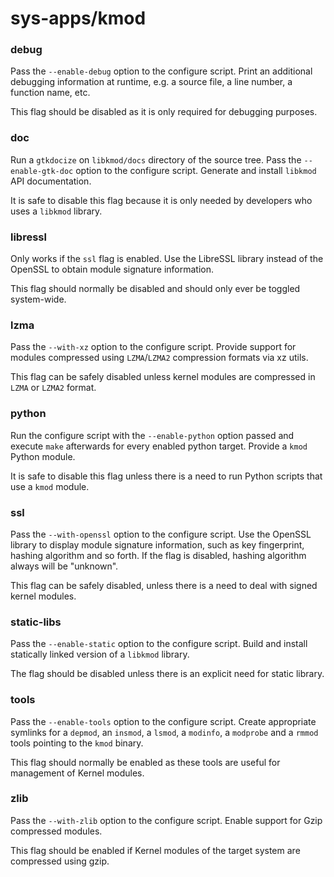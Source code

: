 # sys-apps/kmod

### debug
Pass the `--enable-debug` option to the configure script. Print an additional debugging information at runtime, e.g. a source file, a line number, a function name, etc.

This flag should be disabled as it is only required for debugging purposes.

### doc
Run a `gtkdocize` on `libkmod/docs` directory of the source tree. Pass the `--enable-gtk-doc` option to the configure script. Generate and install `libkmod` API documentation.

It is safe to disable this flag because it is only needed by developers who uses a `libkmod` library.

### libressl
Only works if the `ssl` flag is enabled. Use the LibreSSL library instead of the OpenSSL to obtain module signature information.

This flag should normally be disabled and should only ever be toggled system-wide.

### lzma
Pass the `--with-xz` option to the configure script. Provide support for modules compressed using `LZMA`/`LZMA2` compression formats via xz utils.

This flag can be safely disabled unless kernel modules are compressed in `LZMA` or `LZMA2` format.

### python
Run the configure script with the `--enable-python` option passed and execute `make` afterwards for every enabled python target. Provide a `kmod` Python module.

It is safe to disable this flag unless there is a need to run Python scripts that use a `kmod` module.

### ssl
Pass the `--with-openssl` option to the configure script. Use the OpenSSL library to display module signature information, such as key fingerprint, hashing algorithm and so forth. If the flag is disabled, hashing algorithm always will be "unknown".

This flag can be safely disabled, unless there is a need to deal with signed kernel modules.

### static-libs
Pass the `--enable-static` option to the configure script. Build and install statically linked version of a `libkmod` library.

The flag should be disabled unless there is an explicit need for static library.

### tools
Pass the `--enable-tools` option to the configure script. Create appropriate symlinks for a `depmod`, an `insmod`, a `lsmod`, a `modinfo`, a `modprobe` and a `rmmod` tools pointing to the `kmod` binary.

This flag should normally be enabled as these tools are useful for management of Kernel modules.

### zlib
Pass the `--with-zlib` option to the configure script. Enable support for Gzip compressed modules.

This flag should be enabled if Kernel modules of the target system are compressed using gzip.
